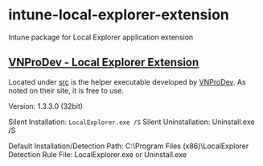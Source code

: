 # intune-local-explorer-extension
Intune package for Local Explorer application extension

## [VNProDev - Local Explorer Extension](https://www.vnprodev.com/browser-extensions/local-explorer-install.php)

Located under [src](src) is the helper executable developed by [VNProDev](https://www.vnprodev.com/browser-extensions/local-explorer-install.php).
As noted on their site, it is free to use.

Version: 1.3.3.0 (32bit)

Silent Installation: ```LocalExplorer.exe /S```
Silent Uninstallation: Uninstall.exe /S

Default Installation/Detection Path: C:\Program Files (x86)\LocalExplorer
Detection Rule File: LocalExplorer.exe or Uninstall.exe